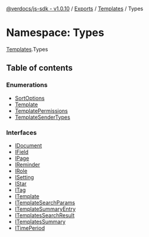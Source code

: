 [@verdocs/js-sdk - v1.0.10](../README.md) / [Exports](../modules.md) / [Templates](Templates.md) / Types

# Namespace: Types

[Templates](Templates.md).Types

## Table of contents

### Enumerations

- [SortOptions](../enums/Templates.Types.SortOptions.md)
- [Template](../enums/Templates.Types.Template.md)
- [TemplatePermissions](../enums/Templates.Types.TemplatePermissions.md)
- [TemplateSenderTypes](../enums/Templates.Types.TemplateSenderTypes.md)

### Interfaces

- [IDocument](../interfaces/Templates.Types.IDocument.md)
- [IField](../interfaces/Templates.Types.IField.md)
- [IPage](../interfaces/Templates.Types.IPage.md)
- [IReminder](../interfaces/Templates.Types.IReminder.md)
- [IRole](../interfaces/Templates.Types.IRole.md)
- [ISetting](../interfaces/Templates.Types.ISetting.md)
- [IStar](../interfaces/Templates.Types.IStar.md)
- [ITag](../interfaces/Templates.Types.ITag.md)
- [ITemplate](../interfaces/Templates.Types.ITemplate.md)
- [ITemplateSearchParams](../interfaces/Templates.Types.ITemplateSearchParams.md)
- [ITemplateSummaryEntry](../interfaces/Templates.Types.ITemplateSummaryEntry.md)
- [ITemplatesSearchResult](../interfaces/Templates.Types.ITemplatesSearchResult.md)
- [ITemplatesSummary](../interfaces/Templates.Types.ITemplatesSummary.md)
- [ITimePeriod](../interfaces/Templates.Types.ITimePeriod.md)
